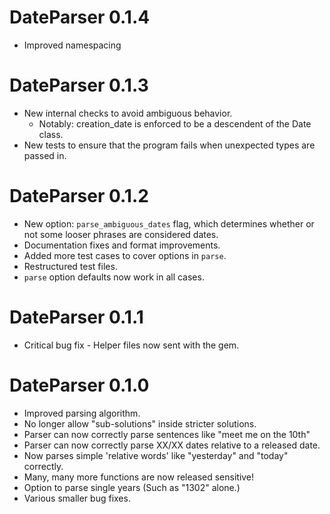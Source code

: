 # DateParser 0.1.4
* Improved namespacing

# DateParser 0.1.3
* New internal checks to avoid ambiguous behavior.
    + Notably: creation_date is enforced to be a descendent of the Date class.
* New tests to ensure that the program fails when unexpected types are passed in.

# DateParser 0.1.2
* New option: `parse_ambiguous_dates` flag, which determines whether or not some 
looser phrases are considered dates.
* Documentation fixes and format improvements.
* Added more test cases to cover options in `parse`.
* Restructured test files.
* `parse` option defaults now work in all cases.

# DateParser 0.1.1
* Critical bug fix - Helper files now sent with the gem.

# DateParser 0.1.0

* Improved parsing algorithm.
* No longer allow "sub-solutions" inside stricter solutions.
* Parser can now correctly parse sentences like "meet me on the 10th"
* Parser can now correctly parse XX/XX dates relative to a released date.
* Now parses simple 'relative words' like "yesterday" and "today" correctly.
* Many, many more functions are now released sensitive!
* Option to parse single years (Such as "1302" alone.)
* Various smaller bug fixes.